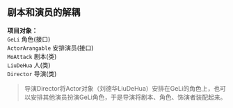 ## 剧本和演员的解耦
**项目对象：**  
`GeLi` 角色(接口)  
`ActorArangable` 安排演员(接口)  
`MoAttack` 剧本(类)  
`LiuDeHua` 人(类)  
`Director` 导演(类)
> 导演Director将Actor对象（刘德华LiuDeHua）安排在GeLi的角色上，也可以安排其他演员扮演GeLi角色，于是导演将剧本、角色、饰演者装配起来。    

